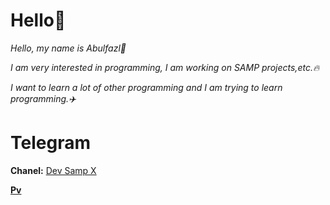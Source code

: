 # **Hello👋**


*Hello, my name is Abulfazl👋*


*I am very interested in programming,*
*I am working on SAMP projects,etc.🔥*


*I want to learn a lot of other programming and I am trying to learn programming.✈️*


# **Telegram**
**Chanel:** [Dev Samp X](https://t.me/DevSampX)

**[Pv](t.me/aboolfazl_shokry)** 

<!--
**AboolfazlShokry/AboolfazlShokry** is a ✨ _special_ ✨ repository because its `README.md` (this file) appears on your GitHub profile.

Here are some ideas to get you started:

Page Rubika:https://rubika.ir/Devsampx

Page Telegram:https://t.me/DevSampX
- 👯 I’m looking to collaborate on ...
- 🤔 I’m looking for help with ...
- 💬 Ask me about ...
- 📫 How to reach me: ...
- 😄 Pronouns: ...
- ⚡ Fun fact: ...
-->
